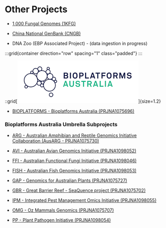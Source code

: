 <!--
Content to display at /projects
-->


# Other Projects


- [1,000 Fungal Genomes (1KFG)](/projects/1KFG)

- [China National GenBank (CNGB)](/projects/CNGB)

- DNA Zoo (EBP Associated Project) - (data ingestion in progress)

:::grid{container direction="row" spacing="1" class="padded"}
:::

::grid[![GoaT](/static/images/Bioplatforms.png)]{size=1.2}

- [BIOPLATFORMS - Bioplatforms Australia (PRJNA1075696)](/projects/BIOPLATFORMS)

### Bioplatforms Australia Umbrella Subprojects

- [ARG - Australian Amphibian and Reptile Genomics Initiative Collaboration (AusARG - PRJNA1075730)](/projects/ARG)

- [AVI - Australian Avian Genomics Initiative (PRJNA1098052)](/projects/AVI)

- [FFI - Australian Functional Fungi Initiative (PRJNA1098046)](/projects/FFI)

- [FISH - Australian Fish Genomics Initiative (PRJNA1098053)](/projects/FISH)

- [GAP - Genomics for Australian Plants (PRJNA1075727)](/projects/GAP)

- [GBR - Great Barrier Reef - SeaQuence project (PRJNA1075702)](/projects/GBR)

- [IPM - Integrated Pest Management Omics Initiative (PRJNA1098055)](/projects/IPM)

- [OMG - Oz Mammals Genomics (PRJNA1075707)](/projects/OMG)

- [PP - Plant Pathogen Initiative (PRJNA1098054)](/projects/PP)
